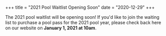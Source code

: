 +++
title = "2021 Pool Waitlist Opening Soon"
date = "2020-12-29"
+++

The 2021 pool waitlist will be opening soon! If you'd like to join the waiting list to purchase a pool pass for the 2021 pool year, please check back here on our website on <strong>January 1, 2021 at 10am</strong>.
